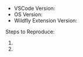 <!-- Use Help > Report Issue to prefill these. -->
- VSCode Version:
- OS Version:
- Wildfly Extension Version:

Steps to Reproduce:

1.
2.

